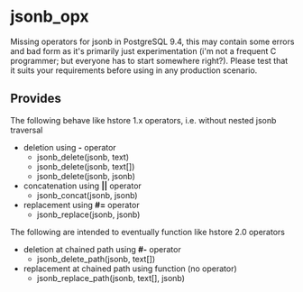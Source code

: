 jsonb_opx
=========

Missing operators for jsonb in PostgreSQL 9.4, this may contain some errors and bad form as it's primarily just experimentation (i'm not a frequent C programmer; but everyone has to start somewhere right?).  Please test that it suits your requirements before using in any production scenario.

Provides
--------

The following behave like hstore 1.x operators, i.e. without nested jsonb traversal

* deletion using **-** operator
  * jsonb_delete(jsonb, text)
  * jsonb_delete(jsonb, text[])
  * jsonb_delete(jsonb, jsonb)
* concatenation using **||** operator
  * jsonb_concat(jsonb, jsonb)
* replacement using **#=** operator
  * jsonb_replace(jsonb, jsonb)

The following are intended to eventually function like hstore 2.0 operators

* deletion at chained path using **#-** operator
  * jsonb_delete_path(jsonb, text[])
* replacement at chained path using function (no operator)
  * jsonb_replace_path(jsonb, text[], jsonb)

